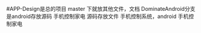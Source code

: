 #APP-Design是总的项目
master 下就放其他文件，文档
DominateAndroid分支是android存放源码  手机控制家电 源码存放文件 手机控制系统，android 手机控制家电